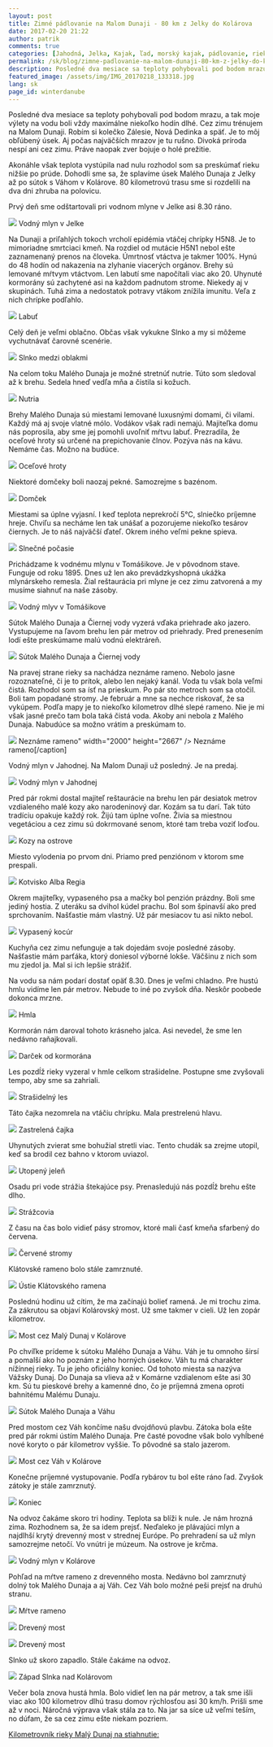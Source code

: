```yaml
---
layout: post
title: Zimné pádlovanie na Malom Dunaji - 80 km z Jelky do Kolárova
date: 2017-02-20 21:22
author: patrik
comments: true
categories: [Jahodná, Jelka, Kajak, ľad, morský kajak, pádlovanie, rieka, Slovenčina, sneh, vtáčia chrípka, zima]
permalink: /sk/blog/zimne-padlovanie-na-malom-dunaji-80-km-z-jelky-do-kolarova/
description: Posledné dva mesiace sa teploty pohybovali pod bodom mrazu, a tak moje výlety na vodu boli vždy maximálne niekoľko hodín dlhé. Cez zimu trénujem na Malom Dunaji.
featured_image: /assets/img/IMG_20170218_133318.jpg
lang: sk
page_id: winterdanube
---
```

Posledné dva mesiace sa teploty pohybovali pod bodom mrazu, a tak moje výlety na vodu boli vždy maximálne niekoľko hodín dlhé. Cez zimu trénujem na Malom Dunaji. Robím si kolečko Zálesie, Nová Dedinka a späť. Je to môj obľúbený úsek. Aj počas najväčších mrazov je tu rušno. Divoká príroda nespí ani cez zimu. Práve naopak zver bojuje o holé prežitie.

Akonáhle však teplota vystúpila nad nulu rozhodol som sa preskúmať rieku nižšie po prúde. Dohodli sme sa, že splavíme úsek Malého Dunaja z Jelky až po sútok s Váhom v Kolárove. 80 kilometrovú trasu sme si rozdelili na dva dni zhruba na polovicu.

Prvý deň sme odštartovali pri vodnom mlyne v Jelke asi 8.30 ráno.

![](/assets/img/IMG_20170218_083340.jpg)
Vodný mlyn v Jelke

Na Dunaji a priľahlých tokoch vrcholí epidémia vtáčej chrípky H5N8. Je to mimoriadne smrtciaci kmeň. Na rozdiel od mutácie H5N1 nebol ešte zaznamenaný prenos na človeka. Úmrtnosť vtáctva je takmer 100%. Hynú do 48 hodín od nakazenia na zlyhanie viacerých orgánov. Brehy sú lemované mŕtvym vtáctvom. Len labutí sme napočítali viac ako 20. Uhynuté kormorány sú zachytené asi na každom padnutom strome. Niekedy aj v skupinách. Tuhá zima a nedostatok potravy vtákom znížila imunitu. Veľa z nich chrípke podľahlo.

![](/assets/img/RIMG1404.jpg)
Labuť

Celý deň je veľmi oblačno. Občas však vykukne Slnko a my si môžeme vychutnávať čarovné scenérie.

![](/assets/img/IMG_20170218_085646.jpg)
Slnko medzi oblakmi

Na celom toku Malého Dunaja je možné stretnúť nutrie. Túto som sledoval až k brehu. Sedela hneď vedľa mňa a čistila si kožuch.

![](/assets/img/RIMG1393.jpg)
Nutria

Brehy Malého Dunaja sú miestami lemované luxusnými domami, či vilami. Každý má aj svoje vlatné mólo. Vodákov však radi nemajú. Majiteľka domu nás poprosila, aby sme jej pomohli uvoľniť mŕtvu labuť. Prezradila, že oceľové hroty sú určené na prepichovanie člnov. Pozýva nás na kávu. Nemáme čas. Možno na budúce.

![](/assets/img/IMG_20170218_112910.jpg)
Oceľové hroty

Niektoré domčeky boli naozaj pekné. Samozrejme s bazénom.

![](/assets/img/RIMG1402.jpg)
Domček

Miestami sa úplne vyjasní. I keď teplota neprekročí 5<span class="st">°C, slniečko príjemne hreje. Chviľu sa necháme len tak unášať a pozorujeme niekoľko tesárov čiernych. Je to náš najväčší ďateľ. Okrem iného veľmi pekne spieva.</span>

![](/assets/img/IMG_20170218_100634.jpg)
Slnečné počasie

Prichádzame k vodnému mlynu v Tomášikove. Je v pôvodnom stave. Funguje od roku 1895. Dnes už len ako prevádzkyshopná ukážka mlynárskeho remesla. Žial reštaurácia pri mlyne je cez zimu zatvorená a my musíme siahnuť na naše zásoby.

![](/assets/img/IMG_20170218_133318.jpg)
Vodný mlyv v Tomášikove

Sútok Malého Dunaja a Čiernej vody vyzerá vďaka priehrade ako jazero. Vystupujeme na ľavom brehu len pár metrov od priehrady. Pred prenesením lodí ešte preskúmame malú vodnú elektráreň.

![](/assets/img/IMG_20170218_130258.jpg)
Sútok Malého Dunaja a Čiernej vody

Na pravej strane rieky sa nachádza neznáme rameno. Nebolo jasne rozoznateľné, či je to prítok, alebo len nejaký kanál. Voda tu však bola veľmi čistá. Rozhodol som sa ísť na prieskum. Po pár sto metroch som sa otočil. Boli tam popadané stromy. Je február a mne sa nechce riskovať, že sa vykúpem.  Podľa mapy je to niekoľko kilometrov dlhé slepé rameno. Nie je mi však jasné prečo tam bola taká čistá voda. Akoby ani nebola z Malého Dunaja.  Nabudúce sa možno vrátim a preskúmam to.

![](/assets/img/IMG_20170218_132035.jpg)
Neznáme rameno" width="2000" height="2667" /> Neznáme rameno[/caption]

Vodný mlyn v Jahodnej. Na Malom Dunaji už posledný. Je na predaj.

![](/assets/img/IMG_20170218_145838.jpg)
Vodný mlyn v Jahodnej

Pred pár rokmi dostal majiteľ reštaurácie na brehu len pár desiatok metrov vzdialeného malé kozy ako narodeninový dar. Kozám sa tu darí. Tak túto tradíciu opakuje každý rok. Žijú tam úplne voľne. Živia sa miestnou vegetáciou a cez zimu sú dokrmované senom, ktoré tam treba voziť loďou.

![](/assets/img/IMG_20170218_150109.jpg)
Kozy na ostrove

Miesto vylodenia po prvom dni. Priamo pred penziónom v ktorom sme prespali.

![](/assets/img/IMG_20170218_150713.jpg)
Kotvisko Alba Regia

Okrem majiteľky, vypaseného psa a mačky bol penzión prázdny. Boli sme jediný hostia. Z uteráku sa dvihol kúdel prachu. Bol som špinavší ako pred sprchovaním. Našťastie mám vlastný. Už pár mesiacov tu asi nikto nebol.

![](/assets/img/IMG_20170218_152715.jpg)
Vypasený kocúr

Kuchyňa cez zimu nefunguje a tak dojedám svoje posledné zásoby.  Našťastie  mám parťáka, ktorý doniesol výborné lokše. Väčšinu z nich som mu zjedol ja. Mal si ich lepšie strážiť.

Na vodu sa nám podarí dostať opäť 8.30. Dnes je veľmi chladno.  Pre hustú hmlu vidíme len pár metrov. Nebude to iné po zvyšok dňa. Neskôr poobede dokonca mrzne.

![](/assets/img/IMG_20170219_082610.jpg)
Hmla

Kormorán nám daroval tohoto krásneho jalca. Asi nevedel, že sme len nedávno raňajkovali.

![](/assets/img/IMG_20170219_094641.jpg)
Darček od kormorána

Les pozdĺž rieky vyzeral v hmle celkom strašidelne. Postupne sme zvyšovali tempo, aby sme sa zahriali.

![](/assets/img/IMG_20170219_084913.jpg)
Strašidelný les

Táto čajka nezomrela na vtáčiu chrípku. Mala prestrelenú hlavu.

![](/assets/img/IMG_20170218_122854.jpg)
Zastrelená čajka

Uhynutých zvierat sme bohužial stretli viac. Tento chudák sa zrejme utopil, keď sa brodil cez bahno v ktorom uviazol.

![](/assets/img/IMG_20170219_134417.jpg)
Utopený jeleň

Osadu pri vode strážia štekajúce psy. Prenasledujú nás pozdĺž brehu ešte dlho.

![](/assets/img/IMG_20170219_100727.jpg)
Strážcovia

Z času na čas bolo vidieť pásy stromov, ktoré mali časť kmeňa sfarbený do červena.

![](/assets/img/IMG_20170219_123628.jpg)
Červené stromy

Klátovské rameno bolo stále zamrznuté.

![](/assets/img/IMG_20170219_105947.jpg)
Ústie Klátovského ramena

Poslednú hodinu už cítim, že ma začínajú bolieť ramená. Je mi trochu zima. Za zákrutou sa objaví Kolárovský most. Už sme takmer v cieli. Už len zopár kilometrov.

![](/assets/img/IMG_20170219_145055.jpg)
Most cez Malý Dunaj v Kolárove

Po chvíľke prídeme k sútoku Malého Dunaja a Váhu. Váh je tu omnoho širsí a pomalší ako ho poznám z jeho horných úsekov. Váh tu má charakter nížínnej rieky. Tu je jeho oficiálny koniec. Od tohoto miesta sa nazýva Vážsky Dunaj. Do Dunaja sa vlieva až v Komárne vzdialenom ešte asi 30 km.  Sú tu pieskové brehy a kamenné dno, čo je príjemná zmena oproti bahnitému Malému Dunaju.

![](/assets/img/IMG_20170219_151000.jpg)
Sútok Malého Dunaja a Váhu

Pred mostom cez Váh končíme našu dvojdňovú plavbu. Zátoka bola ešte pred pár rokmi ústím Malého Dunaja. Pre časté povodne však bolo vyhĺbené nové koryto o pár kilometrov vyššie. To pôvodné sa stalo jazerom.

![](/assets/img/IMG_20170219_155003.jpg)
Most cez Váh v Kolárove

Konečne príjemné vystupovanie. Podľa rybárov tu bol ešte ráno ľad. Zvyšok zátoky je stále zamrznutý.

![](/assets/img/IMG_20170219_152935.jpg)
Koniec

Na odvoz čakáme skoro tri hodiny. Teplota sa blíži k nule. Je nám hrozná zima. Rozhodnem sa, že sa idem prejsť. Neďaleko je plávajúci mlyn a najdlhší krytý drevenný most v strednej Európe. Po prehradení sa už mlyn samozrejme netočí. Vo vnútri je múzeum. Na ostrove je krčma.

![](/assets/img/IMG_20170219_165653.jpg)
Vodný mlyn v Kolárove

Pohľad na mŕtve rameno z drevenného mosta. Nedávno bol zamrznutý dolný tok Malého Dunaja a aj Váh. Cez Váh bolo možné peši prejsť na druhú stranu.

![](/assets/img/IMG_20170219_165909.jpg)
Mŕtve rameno

![](/assets/img/IMG_20170219_165824.jpg)
Drevený most

![](/assets/img/IMG_20170219_165717.jpg)
Drevený most

Slnko už skoro zapadlo. Stále čakáme na odvoz.

![](/assets/img/IMG_20170219_164651.jpg)
Západ Slnka nad Kolárovom

Večer bola znova hustá hmla. Bolo vidieť len na pár metrov, a tak sme išli viac ako 100 kilometrov dlhú trasu domov rýchlosťou asi 30 km/h. Prišli sme až v noci.  Náročná výprava však stála za to.  Na jar sa síce už veľmi teším, no dúfam, že sa cez zimu ešte niekam pozriem.

[Kilometrovník rieky Malý Dunaj na stiahnutie:](/assets/map/Maly-Dunaj-Kilometrovnik.pdf)